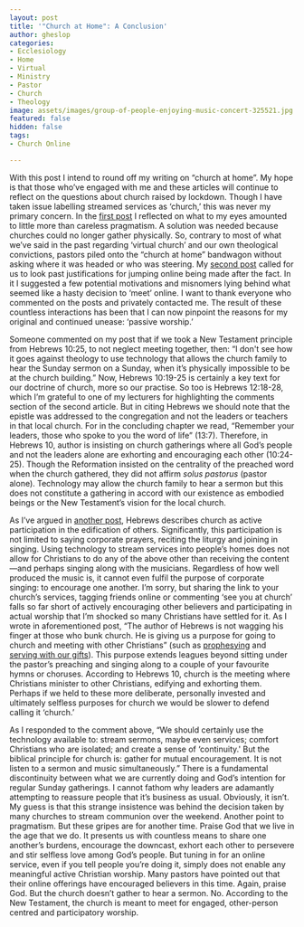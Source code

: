 ```yaml
---
layout: post
title: '"Church at Home": A Conclusion'
author: gheslop
categories:
- Ecclesiology
- Home
- Virtual
- Ministry
- Pastor
- Church
- Theology
image: assets/images/group-of-people-enjoying-music-concert-325521.jpg
featured: false
hidden: false
tags:
- Church Online

---
```

With this post I intend to round off my writing on “church at home”. My hope is that those who’ve engaged with me and these articles will continue to reflect on the questions about church raised by lockdown. Though I have taken issue labelling streamed services as ‘church,’ this was never my primary concern. In the [first post](https://rekindle.co.za/content/2020-04-03-church-at-home-the-triumph-of-pragmatism-over-theology "Pragmatism over theology") I reflected on what to my eyes amounted to little more than careless pragmatism. A solution was needed because churches could no longer gather physically. So, contrary to most of what we’ve said in the past regarding ‘virtual church’ and our own theological convictions, pastors piled onto the “church at home” bandwagon without asking where it was headed or who was steering. My [second post](https://rekindle.co.za/content/2020-04-08-more-thoughts-on-church-at-home 'What lies behind "church at home"?') called for us to look past justifications for jumping online being made after the fact. In it I suggested a few potential motivations and misnomers lying behind what seemed like a hasty decision to ‘meet’ online. I want to thank everyone who commented on the posts and privately contacted me. The result of these countless interactions has been that I can now pinpoint the reasons for my original and continued unease: ‘passive worship.’

Someone commented on my post that if we took a New Testament principle from Hebrews 10:25, to not neglect meeting together, then: “I don't see how it goes against theology to use technology that allows the church family to hear the Sunday sermon on a Sunday, when it’s physically impossible to be at the church building.” Now, Hebrews 10:19-25 is certainly a key text for our doctrine of church, more so our practise. So too is Hebrews 12:18-28, which I’m grateful to one of my lecturers for highlighting the comments section of the second article. But in citing Hebrews we should note that the epistle was addressed to the congregation and not the leaders or teachers in that local church. For in the concluding chapter we read, “Remember your leaders, those who spoke to you the word of life” (13:7). Therefore, in Hebrews 10, author is insisting on church gatherings where all God’s people and not the leaders alone are exhorting and encouraging each other (10:24-25). Though the Reformation insisted on the centrality of the preached word when the church gathered, they did not affirm _solus pastorus_ (pastor alone). Technology may allow the church family to hear a sermon but this does not constitute a gathering in accord with our existence as embodied beings or the New Testament’s vision for the local church.

As I’ve argued in [another post](\[https://rekindle.co.za/content/why-bother-with-church/\] "Why bother with church?"), Hebrews describes church as active participation in the edification of others. Significantly, this participation is not limited to saying corporate prayers, reciting the liturgy and joining in singing. Using technology to stream services into people’s homes does not allow for Christians to do any of the above other than receiving the content—and perhaps singing along with the musicians. Regardless of how well produced the music is, it cannot even fulfil the purpose of corporate singing: to encourage one another. I’m sorry, but sharing the link to your church’s services, tagging friends online or commenting ‘see you at church’ falls so far short of actively encouraging other believers and participating in actual worship that I’m shocked so many Christians have settled for it. As I wrote in aforementioned post, “The author of Hebrews is not wagging his finger at those who bunk church. He is giving us a purpose for going to church and meeting with other Christians” (such as [prophesying](https://rekindle.co.za/content/three-ways-to-encourage-prophecy-in-church-gatherings/ "Prophesy in local church gatherings") and [serving with our gifts](https://rekindle.co.za/content/why-we-dont-serve-in-the-church/ "Our gifts in the local church")). This purpose extends leagues beyond sitting under the pastor’s preaching and singing along to a couple of your favourite hymns or choruses. According to Hebrews 10, church is the meeting where Christians minister to other Christians, edifying and exhorting them. Perhaps if we held to these more deliberate, personally invested and ultimately selfless purposes for church we would be slower to defend calling it ‘church.’

As I responded to the comment above, “We should certainly use the technology available to: stream sermons, maybe even services; comfort Christians who are isolated; and create a sense of ‘continuity.' But the biblical principle for church is: gather for mutual encouragement. It is not listen to a sermon and music simultaneously.” There is a fundamental discontinuity between what we are currently doing and God’s intention for regular Sunday gatherings. I cannot fathom why leaders are adamantly attempting to reassure people that it’s business as usual. Obviously, it isn’t. My guess is that this strange insistence was behind the decision taken by many churches to stream communion over the weekend. Another point to pragmatism. But these gripes are for another time. Praise God that we live in the age that we do. It presents us with countless means to share one another’s burdens, encourage the downcast, exhort each other to persevere and stir selfless love among God’s people. But tuning in for an online service, even if you tell people you’re doing it, simply does not enable any meaningful active Christian worship. Many pastors have pointed out that their online offerings have encouraged believers in this time. Again, praise God. But the church doesn’t gather to hear a sermon. No. According to the New Testament, the church is meant to meet for engaged, other-person centred and participatory worship.